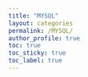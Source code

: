 ```yaml
---
title: "MYSQL"
layout: categories
permalink: /MYSQL/
author_profile: true
toc: true
toc_sticky: true
toc_label: true
---
```




